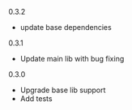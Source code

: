 0.3.2

- update base dependencies

0.3.1

- Update main lib with bug fixing

0.3.0 

- Upgrade base lib support
- Add tests